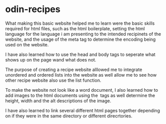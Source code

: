 # odin-recipes

What making this basic website helped me to learn were the basic skills required for html files, such as the html boilerplate, setting the html language for the language i am presenting to the intended recipinets of the website, and the usage of the meta tag to determine the encoding being used on the website.

I have also learned how to use the head and body tags to seperate what shows up on the page wand what does not.

The purpose of creating a recipe website alllowed me to integrate unordered and ordered lists into the website as well allow me to see how other recipe website also use the list function.

To make the website not look like a word document, I also learned how to add images to the html documents using the <img> tags as well determine the height, width and the alt descriptions of the image.

I have also learned to link several different html pages together depending on if they were in the same directory or different direcrtories.